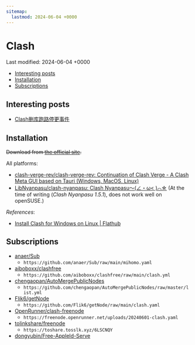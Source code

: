 ```yaml
---
sitemap:
  lastmod: 2024-06-04 +0000
---
```


# Clash

Last modified: 2024-06-04 +0000

- [Interesting posts](#interesting-posts)
- [Installation](#installation)
- [Subscriptions](#subscriptions)

## Interesting posts

- [Clash删库跑路停更事件](https://jichanggo.com/clashforwindows%e5%88%a0%e5%ba%93%e8%b7%91%e8%b7%af)

## Installation

~~Download from [the official site](https://github.com/Fndroid/clash_for_windows_pkg/releases).~~

All platforms:

- [clash-verge-rev/clash-verge-rev: Continuation of Clash Verge - A Clash Meta GUI based on Tauri (Windows, MacOS, Linux)](https://github.com/clash-verge-rev/clash-verge-rev)
- [LibNyanpasu/clash-nyanpasu: Clash Nyanpasu～(∠・ω< )⌒☆​](https://github.com/LibNyanpasu/clash-nyanpasu) (At the time of writing (*Clash Nyanpasu 1.5.1*), does not work well on openSUSE.)

*References*:

- [Install Clash for Windows on Linux \| Flathub](https://flathub.org/apps/io.github.Fndroid.clash_for_windows)

## Subscriptions

- [anaer/Sub](https://github.com/anaer/Sub)
  - `https://github.com/anaer/Sub/raw/main/mihomo.yaml`
- [aiboboxx/clashfree](https://github.com/aiboboxx/clashfree)
  - `https://github.com/aiboboxx/clashfree/raw/main/clash.yml`
- [chengaopan/AutoMergePublicNodes](https://github.com/chengaopan/AutoMergePublicNodes)
  - `https://github.com/chengaopan/AutoMergePublicNodes/raw/master/list.yml`
- [Flik6/getNode](https://github.com/Flik6/getNode)
  - `https://github.com/Flik6/getNode/raw/main/clash.yaml`
- [OpenRunner/clash-freenode](https://github.com/OpenRunner/clash-freenode)
  - `https://freenode.openrunner.net/uploads/20240601-clash.yaml`
- [tolinkshare/freenode](https://github.com/tolinkshare/freenode)
  - `https://toshare.tosslk.xyz/6LSCNQY`
- [dongyubin/Free-AppleId-Serve](https://github.com/dongyubin/Free-AppleId-Serve)

